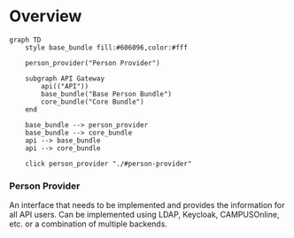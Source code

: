 # Overview

```mermaid
graph TD
    style base_bundle fill:#606096,color:#fff

    person_provider("Person Provider")

    subgraph API Gateway
        api(("API"))
        base_bundle("Base Person Bundle")
        core_bundle("Core Bundle")
    end

    base_bundle --> person_provider
    base_bundle --> core_bundle
    api --> base_bundle
    api --> core_bundle

    click person_provider "./#person-provider"
```

### Person Provider

An interface that needs to be implemented and provides the information for all
API users. Can be implemented using LDAP, Keycloak, CAMPUSOnline, etc. or a
combination of multiple backends.
